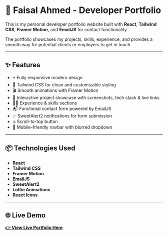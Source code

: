 # 🚀 Faisal Ahmed - Developer Portfolio

This is my personal developer portfolio website built with **React**, **Tailwind CSS**, **Framer Motion**, and **EmailJS** for contact functionality.

The portfolio showcases my projects, skills, experience, and provides a smooth way for potential clients or employers to get in touch.

---

## ✨ Features

- ⚡ Fully responsive modern design
- 🎨 Tailwind CSS for clean and customizable styling
- 🎬 Smooth animations with Framer Motion
- 📂 Interactive project showcase with screenshots, tech stack & live links
- 🧑‍💼 Experience & skills sections
- 📬 Functional contact form powered by EmailJS
- ✅ SweetAlert2 notifications for form submission
- 🔝 Scroll-to-top button
- 📱 Mobile-friendly navbar with blurred dropdown

---

## 📦 Technologies Used

- **React**
- **Tailwind CSS**
- **Framer Motion**
- **EmailJS**
- **SweetAlert2**
- **Lottie Animations**
- **React Icons**

---

## 🌐 Live Demo

**[👉 View Live Portfolio Here](https://portfolio-md-faisal-ahmed.netlify.app/)**

